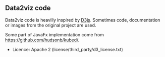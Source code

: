 ## Data2viz code

Data2viz code is heavilly inspired by [D3js](). Sometimes code, documentation or images from
the original project are used.

Some part of JavaFx implementation come from https://github.com/hudsonb/kubed/.

  - Licence: Apache 2 (license/third_party/d3_license.txt)